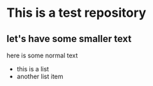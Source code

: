 # This is a test repository 

## let's have some smaller text

here is some normal text

* this is a list 
* another list item

